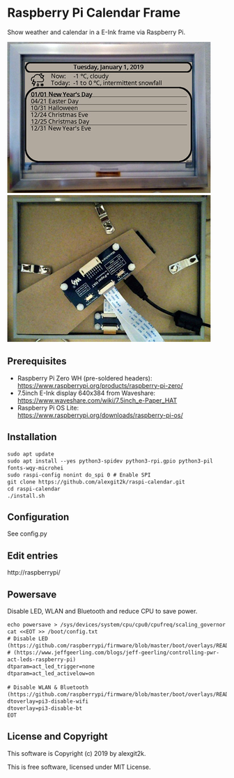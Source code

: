 # Raspberry Pi Calendar Frame

Show weather and calendar in a E-Ink frame via Raspberry Pi.

![Frame](pics/frame.jpg)

## Prerequisites
- Raspberry Pi Zero WH (pre-soldered headers): https://www.raspberrypi.org/products/raspberry-pi-zero/
- 7.5inch E-Ink display 640x384 from Waveshare: https://www.waveshare.com/wiki/7.5inch_e-Paper_HAT
- Raspberry Pi OS Lite: https://www.raspberrypi.org/downloads/raspberry-pi-os/

## Installation
```
sudo apt update
sudo apt install --yes python3-spidev python3-rpi.gpio python3-pil fonts-wqy-microhei
sudo raspi-config nonint do_spi 0 # Enable SPI
git clone https://github.com/alexgit2k/raspi-calendar.git
cd raspi-calendar
./install.sh
```
## Configuration
See config.py

## Edit entries
http://raspberrypi/

## Powersave
Disable LED, WLAN and Bluetooth and reduce CPU to save power.
```
echo powersave > /sys/devices/system/cpu/cpu0/cpufreq/scaling_governor
cat <<EOT >> /boot/config.txt
# Disable LED (https://github.com/raspberrypi/firmware/blob/master/boot/overlays/README)
# (https://www.jeffgeerling.com/blogs/jeff-geerling/controlling-pwr-act-leds-raspberry-pi)
dtparam=act_led_trigger=none
dtparam=act_led_activelow=on

# Disable WLAN & Bluetooth (https://github.com/raspberrypi/firmware/blob/master/boot/overlays/README)
dtoverlay=pi3-disable-wifi
dtoverlay=pi3-disable-bt
EOT
```

## License and Copyright
This software is Copyright (c) 2019 by alexgit2k.

This is free software, licensed under MIT License.

